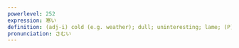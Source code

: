 ```yaml
---
powerlevel: 252
expression: 寒い
definition: (adj-i) cold (e.g. weather); dull; uninteresting; lame; (P)
pronunciation: さむい
---
```

